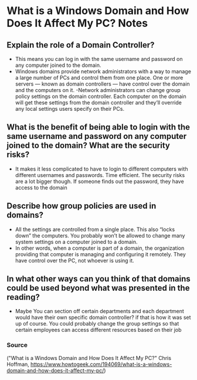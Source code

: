 # What is a Windows Domain and How Does It Affect My PC? Notes
## Explain the role of a Domain Controller?
- This means you can log in with the same username and password on any computer joined to the domain.
- Windows domains provide network administrators with a way to manage a large number of PCs and control them from one place. One or more servers — known as domain controllers — have control over the domain and the computers on it.
-Network administrators can change group policy settings on the domain controller. Each computer on the domain will get these settings from the domain controller and they’ll override any local settings users specify on their PCs.

## What is the benefit of being able to login with the same username and password on any computer joined to the domain? What are the security risks?
- It makes it less complicated to have to login to different computers with different usernames and passwords. Time efficient. The security risks are a lot bigger though. If someone finds out the password, they have access to the domain
## Describe how group policies are used in domains?
- All the settings are controlled from a single place. This also “locks down” the computers. You probably won’t be allowed to change many system settings on a computer joined to a domain.
- In other words, when a computer is part of a domain, the organization providing that computer is managing and configuring it remotely. They have control over the PC, not whoever is using it.

## In what other ways can you think of that domains could be used beyond what was presented in the reading?
- Maybe You can section off certain departments and each department would have their own specific domain controller? if that is how it was set up of course. You could probably change the group settings so that certain employees can access different resources based on their job

### Source
("What is a Windows Domain and How Does It Affect My PC?" Chris Hoffman, https://www.howtogeek.com/194069/what-is-a-windows-domain-and-how-does-it-affect-my-pc/)


